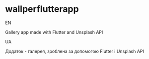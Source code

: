 # wallperflutterapp

EN

Gallery app made with Flutter and Unsplash API

UA

Додаток - галерея, зроблена за допомогою Flutter і Unsplash API
